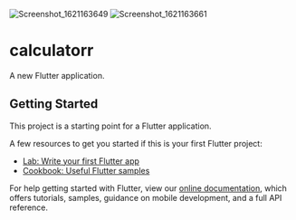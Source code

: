 ![Screenshot_1621163649](https://user-images.githubusercontent.com/44252172/118395203-dcac4c80-b66a-11eb-85ad-f24859bd7197.png)
![Screenshot_1621163661](https://user-images.githubusercontent.com/44252172/118395209-df0ea680-b66a-11eb-89f0-3ef5f54a4dd3.png)
# calculatorr

A new Flutter application.

## Getting Started

This project is a starting point for a Flutter application.

A few resources to get you started if this is your first Flutter project:

- [Lab: Write your first Flutter app](https://flutter.dev/docs/get-started/codelab)
- [Cookbook: Useful Flutter samples](https://flutter.dev/docs/cookbook)

For help getting started with Flutter, view our
[online documentation](https://flutter.dev/docs), which offers tutorials,
samples, guidance on mobile development, and a full API reference.
